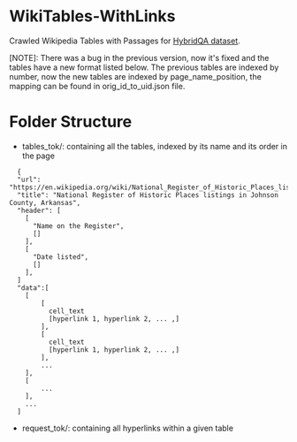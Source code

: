 # WikiTables-WithLinks
Crawled Wikipedia Tables with Passages for [HybridQA dataset](https://github.com/wenhuchen/HybridQA). 

[NOTE]: There was a bug in the previous version, now it's fixed and the tables have a new format listed below. The previous tables are indexed by number, now the new tables are indexed by page_name_position, the mapping can be found in orig_id_to_uid.json file.

# Folder Structure
- tables_tok/: containing all the tables, indexed by its name and its order in the page
```
  {
  "url": "https://en.wikipedia.org/wiki/National_Register_of_Historic_Places_listings_in_Johnson_County,_Arkansas",
  "title": "National Register of Historic Places listings in Johnson County, Arkansas",
  "header": [
    [
      "Name on the Register",
      []
    ],
    [
      "Date listed",
      []
    ],
  ]
  "data":[
    [
        [
          cell_text
          [hyperlink 1, hyperlink 2, ... ,]
        ],
        [
          cell_text
          [hyperlink 1, hyperlink 2, ... ,]
        ],
        ...
    ],
    [
        ...
    ],
    ...
  ]
```
- request_tok/: containing all hyperlinks within a given table
